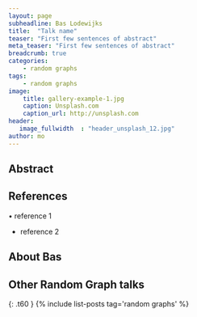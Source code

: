 ```yaml
---
layout: page
subheadline: Bas Lodewijks
title:  "Talk name"
teaser: "First few sentences of abstract"
meta_teaser: "First few sentences of abstract"
breadcrumb: true
categories:
    - random graphs
tags:
    - random graphs
image:
    title: gallery-example-1.jpg
    caption: Unsplash.com
    caption_url: http://unsplash.com
header:
   image_fullwidth  : "header_unsplash_12.jpg"
author: mo
---
```


## Abstract

## References

• reference 1
* reference 2

## About Bas


## Other Random Graph talks
{: .t60 }
{% include list-posts tag='random graphs' %}

